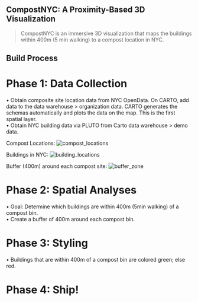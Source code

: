## CompostNYC: A Proximity-Based 3D Visualization

>CompostNYC is an immersive 3D visualization that maps the buildings within 400m (5 min walking) to a compost location in NYC. 

## Build Process

# Phase 1: Data Collection</br>
• Obtain composite site location data from NYC OpenData. On CARTO, add data to the data warehouse > organization data. CARTO generates the schemas automatically and plots the data on the map. This is the first spatial layer.</br>
• Obtain NYC building data via PLUTO from Carto data warehouse > demo data.</br>

Compost Locations:
![compost_locations](https://github.com/swersk/compostNYC/assets/111617376/b6889b29-c2e5-46ce-9742-dc6d175005f5)

Buildings in NYC:
![building_locations](https://github.com/swersk/compostNYC/assets/111617376/2b52d846-9d65-4a4e-9056-128f731c58e4)

Buffer (400m) around each compost site:
![buffer_zone](https://github.com/swersk/compostNYC/assets/111617376/7b60c35f-eff1-48b3-8038-800a87f5883d)


# Phase 2: Spatial Analyses</br>

• Goal: Determine which buildings are within 400m (5min walking) of a compost bin.</br>
• Create a buffer of 400m around each compost bin.  

# Phase 3: Styling</br>

• Buildings that are within 400m of a compost bin are colored green; else red.</br>

# Phase 4: Ship!
 


 

   

